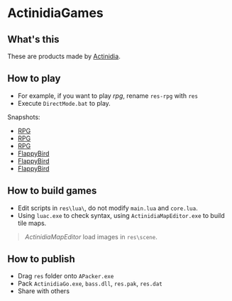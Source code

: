 # ActinidiaGames

## What's this

These are products made by [Actinidia](https://github.com/mooction/Actinidia).

## How to play

* For example, if you want to play *rpg*, rename `res-rpg` with `res` 
* Execute `DirectMode.bat` to play.

Snapshots:
* [RPG](http://7nas1f.com1.z0.glb.clouddn.com/actinidia_prev1.png)
* [RPG](http://7nas1f.com1.z0.glb.clouddn.com/actinidia_prev2.png)
* [RPG](http://7nas1f.com1.z0.glb.clouddn.com/actinidia_prev3.png)
* [FlappyBird](http://7nas1f.com1.z0.glb.clouddn.com/flappybird-1.png)
* [FlappyBird](http://7nas1f.com1.z0.glb.clouddn.com/flappybird-2.png)
* [FlappyBird](http://7nas1f.com1.z0.glb.clouddn.com/flappybird-3.png)

## How to build games

* Edit scripts in `res\lua\`, do not modify `main.lua` and `core.lua`.
* Using `luac.exe` to check syntax, using `ActinidiaMapEditor.exe` to build tile maps.

> *ActinidiaMapEditor* load images in `res\scene`.

## How to publish

* Drag `res` folder onto `APacker.exe`
* Pack `ActinidiaGo.exe`, `bass.dll`, `res.pak`, `res.dat`
* Share with others
